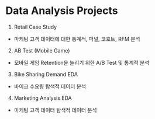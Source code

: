 # Data Analysis Projects

1. Retail Case Study
- 마케팅 고객 데이터에 대한 통계적, 퍼널, 코호트, RFM 분석

2. AB Test (Mobile Game)
- 모바일 게임 Retention을 늘리기 위한 A/B Test 및 통계적 분석

3. Bike Sharing Demand EDA
- 바이크 수요량 탐색적 데이터 분석

4. Marketing Analysis EDA
- 마케팅 고객 데이터 탐색적 데이터 분석
